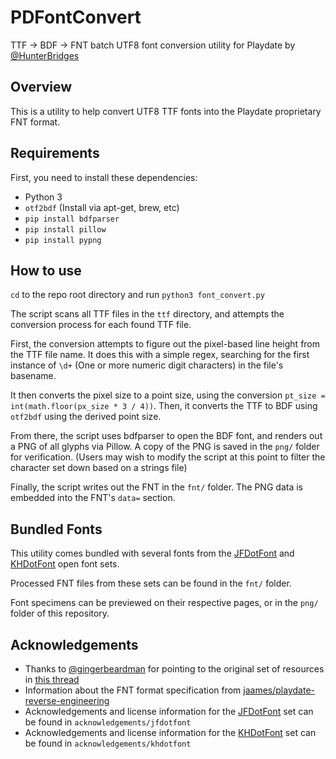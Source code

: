 # PDFontConvert

TTF -> BDF -> FNT batch UTF8 font conversion utility for Playdate
by [@HunterBridges](https://twitter.com/HunterBridges)

## Overview

This is a utility to help convert UTF8 TTF fonts into the Playdate
proprietary FNT format.

## Requirements

First, you need to install these dependencies:

* Python 3
* `otf2bdf` (Install via apt-get, brew, etc)
* `pip install bdfparser`
* `pip install pillow`
* `pip install pypng`

## How to use

`cd` to the repo root directory and run `python3 font_convert.py`

The script scans all TTF files in the `ttf` directory, and attempts
the conversion process for each found TTF file.

First, the conversion attempts to figure out the pixel-based line height
from the TTF file name. It does this with a simple regex, searching for the
first instance of `\d+` (One or more numeric digit characters) in the
file's basename.

It then converts the pixel size to a point size, using the conversion
`pt_size = int(math.floor(px_size * 3 / 4))`. Then, it converts
the TTF to BDF using `otf2bdf` using the derived point size.

From there, the script uses bdfparser to open the BDF font, and
renders out a PNG of all glyphs via Pillow. A copy of the PNG
is saved in the `png/` folder for verification. (Users may wish
to modify the script at this point to filter the character set
down based on a strings file)

Finally, the script writes out the FNT in the `fnt/` folder. The
PNG data is embedded into the FNT's `data=` section.

## Bundled Fonts

This utility comes bundled with several fonts from the [JFDotFont](http://jikasei.me/font/jf-dotfont/) and [KHDotFont](http://jikasei.me/font/kh-dotfont/) open font sets.

Processed FNT files from these sets can be found in the `fnt/` folder.

Font specimens can be previewed on their respective pages, or in the `png/` folder
of this repository.

## Acknowledgements

* Thanks to [@gingerbeardman](https://github.com/gingerbeardman) for pointing
  to the original set of resources in [this thread](https://devforum.play.date/t/japanese-pixel-fonts-with-kanji-support/1807)
* Information about the FNT format specification from [jaames/playdate-reverse-engineering](https://github.com/jaames/playdate-reverse-engineering)
* Acknowledgements and license information for the [JFDotFont](http://jikasei.me/font/jf-dotfont/)
  set can be found in `acknowledgements/jfdotfont`
* Acknowledgements and license information for the [KHDotFont](http://jikasei.me/font/kh-dotfont/)
  set can be found in `acknowledgements/khdotfont`

